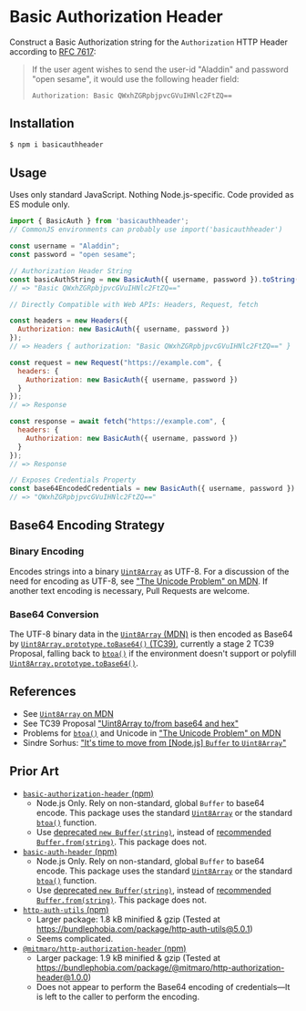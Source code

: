 # Basic Authorization Header
Construct a Basic Authorization string for the `Authorization` HTTP Header according to [RFC 7617][7]:

>If the user agent wishes to send the user-id "Aladdin" and password "open sesame", it would use the following header field:
>```
>Authorization: Basic QWxhZGRpbjpvcGVuIHNlc2FtZQ==
>```

## Installation
```bash
$ npm i basicauthheader
```

## Usage
Uses only standard JavaScript. Nothing Node.js-specific. Code provided as ES module only.
```js
import { BasicAuth } from 'basicauthheader';
// CommonJS environments can probably use import('basicauthheader')

const username = "Aladdin";
const password = "open sesame";

// Authorization Header String
const basicAuthString = new BasicAuth({ username, password }).toString(); 
// => "Basic QWxhZGRpbjpvcGVuIHNlc2FtZQ=="

// Directly Compatible with Web APIs: Headers, Request, fetch

const headers = new Headers({
  Authorization: new BasicAuth({ username, password })
});
// => Headers { authorization: "Basic QWxhZGRpbjpvcGVuIHNlc2FtZQ==" }

const request = new Request("https://example.com", {
  headers: {
    Authorization: new BasicAuth({ username, password })
  }
});
// => Response

const response = await fetch("https://example.com", {
  headers: {
    Authorization: new BasicAuth({ username, password })
  }
});
// => Response

// Exposes Credentials Property
const base64EncodedCredentials = new BasicAuth({ username, password }).credentials;
// => "QWxhZGRpbjpvcGVuIHNlc2FtZQ=="
```

## Base64 Encoding Strategy

### Binary Encoding
Encodes strings into a binary [`Uint8Array`][1] as UTF-8. For a discussion of the need for encoding as UTF-8, see ["The Unicode Problem" on MDN][4]. If another text encoding is necessary, Pull Requests are welcome.

### Base64 Conversion
The UTF-8 binary data in the [`Uint8Array` (MDN)][1] is then encoded as Base64 by [`Uint8Array.prototype.toBase64()` (TC39)][2], currently a stage 2 TC39 Proposal, falling back to [`btoa()`][3] if the environment doesn't support or polyfill [`Uint8Array.prototype.toBase64()`][2].

## References
- See [`Uint8Array` on MDN][1]
- See TC39 Proposal ["Uint8Array to/from base64 and hex"][2]
- Problems for [`btoa()`][3] and Unicode in ["The Unicode Problem" on MDN][4]
- Sindre Sorhus: ["It's time to move from [Node.js] `Buffer` to `Uint8Array`"](https://sindresorhus.com/blog/goodbye-nodejs-buffer)

## Prior Art
- [`basic-authorization-header` (npm)](https://www.npmjs.com/package/basic-authorization-header) 
  - Node.js Only. Rely on non-standard, global `Buffer` to base64 encode. This package uses the standard [`Uint8Array`][1] or the standard [`btoa()`][3] function.
  - Use [deprecated `new Buffer(string)`][5], instead of [recommended `Buffer.from(string)`][6]. This package does not.
- [`basic-auth-header` (npm)](https://www.npmjs.com/package/basic-auth-header)
  - Node.js Only. Rely on non-standard, global `Buffer` to base64 encode. This package uses the standard [`Uint8Array`][1] or the standard [`btoa()`][3] function.
  - Use [deprecated `new Buffer(string)`][5], instead of [recommended `Buffer.from(string)`][6]. This package does not.
- [`http-auth-utils` (npm)](https://www.npmjs.com/package/http-auth-utils)
  - Larger package: 1.8 kB minified & gzip (Tested at https://bundlephobia.com/package/http-auth-utils@5.0.1)
  - Seems complicated.
- [`@mitmaro/http-authorization-header` (npm)](https://www.npmjs.com/package/@mitmaro/http-authorization-header)
  - Larger package: 1.9 kB minified & gzip (Tested at https://bundlephobia.com/package/@mitmaro/http-authorization-header@1.0.0)
  - Does not appear to perform the Base64 encoding of credentials—It is left to the caller to perform the encoding.
    


[1]: https://developer.mozilla.org/en-US/docs/Web/JavaScript/Reference/Global_Objects/Uint8Array
[2]: https://github.com/tc39/proposal-arraybuffer-base64
[3]: https://developer.mozilla.org/en-US/docs/Web/API/btoa
[4]: https://developer.mozilla.org/en-US/docs/Glossary/Base64#the_unicode_problem
[5]: https://nodejs.org/api/buffer.html#new-bufferstring-encoding
[6]: https://nodejs.org/api/buffer.html#static-method-bufferfromstring-encoding
[7]: https://datatracker.ietf.org/doc/html/rfc7617#section-2
